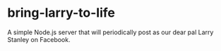 # bring-larry-to-life
A simple Node.js server that will periodically post as our dear pal Larry Stanley on Facebook.
